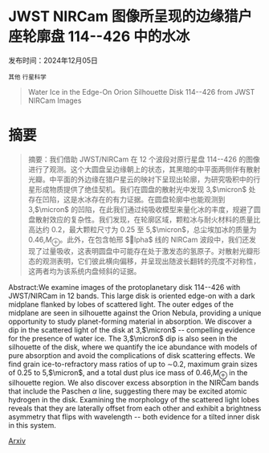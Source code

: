 # JWST NIRCam 图像所呈现的边缘猎户座轮廓盘 114--426 中的水冰

发布时间：2024年12月05日

`其他` `行星科学`

> Water Ice in the Edge-On Orion Silhouette Disk 114--426 from JWST NIRCam Images

# 摘要

> 摘要：我们借助 JWST/NIRCam 在 12 个波段对原行星盘 114--426 的图像进行了观测。这个大圆盘呈边缘朝上的状态，其黑暗的中平面两侧伴有散射光瓣。中平面的外边缘在猎户星云的映衬下呈现出轮廓，为研究吸积中的行星形成物质提供了绝佳契机。我们在圆盘的散射光中发现 3\,$\micron$ 处存在凹陷，这是水冰存在的有力证据。在圆盘轮廓中也能观测到 3\,$\micron$ 的凹陷，在此我们通过纯吸收模型来量化冰的丰度，规避了圆盘散射效应的复杂性。我们发现，在轮廓区域，颗粒冰与耐火材料的质量比高达约 0.2，最大颗粒尺寸为 0.25 至 5\,$\micron$，总尘埃加冰的质量为 0.46\,$M_\oplus$。此外，在包含帕邢 $lpha$ 线的 NIRCam 波段中，我们还发现了过量吸收，这表明圆盘中可能存在处于激发态的氢原子。对散射光瓣形态的观测表明，它们彼此横向偏移，并呈现出随波长翻转的亮度不对称性，这两者均为该系统内盘倾斜的证据。

> 
Abstract:We examine images of the protoplanetary disk 114--426 with JWST/NIRCam in 12 bands. This large disk is oriented edge-on with a dark midplane flanked by lobes of scattered light. The outer edges of the midplane are seen in silhouette against the Orion Nebula, providing a unique opportunity to study planet-forming material in absorption. We discover a dip in the scattered light of the disk at 3\,$\micron$ -- compelling evidence for the presence of water ice. The 3\,$\micron$ dip is also seen in the silhouette of the disk, where we quantify the ice abundance with models of pure absorption and avoid the complications of disk scattering effects. We find grain ice-to-refractory mass ratios of up to $\sim$0.2, maximum grain sizes of 0.25 to 5\,$\micron$, and a total dust plus ice mass of 0.46\,$M_\oplus$ in the silhouette region. We also discover excess absorption in the NIRCam bands that include the Paschen $\alpha$ line, suggesting there may be excited atomic hydrogen in the disk. Examining the morphology of the scattered light lobes reveals that they are laterally offset from each other and exhibit a brightness asymmetry that flips with wavelength -- both evidence for a tilted inner disk in this system.
    

[Arxiv](https://arxiv.org/pdf/2412.04356)